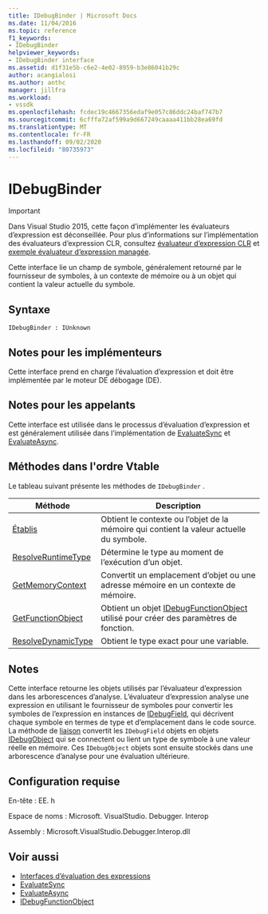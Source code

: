 ```yaml
---
title: IDebugBinder | Microsoft Docs
ms.date: 11/04/2016
ms.topic: reference
f1_keywords:
- IDebugBinder
helpviewer_keywords:
- IDebugBinder interface
ms.assetid: d1f31e5b-c6e2-4e02-8959-b3e86041b29c
author: acangialosi
ms.author: anthc
manager: jillfra
ms.workload:
- vssdk
ms.openlocfilehash: fcdec19c4667356edaf9e057c86ddc24baf747b7
ms.sourcegitcommit: 6cfffa72af599a9d667249caaaa411bb28ea69fd
ms.translationtype: MT
ms.contentlocale: fr-FR
ms.lasthandoff: 09/02/2020
ms.locfileid: "80735973"
---
```

# <a name="idebugbinder"></a>IDebugBinder
> [!IMPORTANT]
> Dans Visual Studio 2015, cette façon d’implémenter les évaluateurs d’expression est déconseillée. Pour plus d’informations sur l’implémentation des évaluateurs d’expression CLR, consultez [évaluateur d’expression CLR](https://github.com/Microsoft/ConcordExtensibilitySamples/wiki/CLR-Expression-Evaluators) et [exemple évaluateur d’expression managée](https://github.com/Microsoft/ConcordExtensibilitySamples/wiki/Managed-Expression-Evaluator-Sample).

 Cette interface lie un champ de symbole, généralement retourné par le fournisseur de symboles, à un contexte de mémoire ou à un objet qui contient la valeur actuelle du symbole.

## <a name="syntax"></a>Syntaxe

```
IDebugBinder : IUnknown
```

## <a name="notes-for-implementers"></a>Notes pour les implémenteurs
 Cette interface prend en charge l’évaluation d’expression et doit être implémentée par le moteur DE débogage (DE).

## <a name="notes-for-callers"></a>Notes pour les appelants
 Cette interface est utilisée dans le processus d’évaluation d’expression et est généralement utilisée dans l’implémentation de [EvaluateSync](../../../extensibility/debugger/reference/idebugexpression2-evaluatesync.md) et [EvaluateAsync](../../../extensibility/debugger/reference/idebugexpression2-evaluateasync.md).

## <a name="methods-in-vtable-order"></a>Méthodes dans l'ordre Vtable
 Le tableau suivant présente les méthodes de `IDebugBinder` .

|Méthode|Description|
|------------|-----------------|
|[Établis](../../../extensibility/debugger/reference/idebugbinder-bind.md)|Obtient le contexte ou l’objet de la mémoire qui contient la valeur actuelle du symbole.|
|[ResolveRuntimeType](../../../extensibility/debugger/reference/idebugbinder-resolveruntimetype.md)|Détermine le type au moment de l’exécution d’un objet.|
|[GetMemoryContext](../../../extensibility/debugger/reference/idebugbinder-getmemorycontext.md)|Convertit un emplacement d’objet ou une adresse mémoire en un contexte de mémoire.|
|[GetFunctionObject](../../../extensibility/debugger/reference/idebugbinder-getfunctionobject.md)|Obtient un objet [IDebugFunctionObject](../../../extensibility/debugger/reference/idebugfunctionobject.md) utilisé pour créer des paramètres de fonction.|
|[ResolveDynamicType](../../../extensibility/debugger/reference/idebugbinder-resolvedynamictype.md)|Obtient le type exact pour une variable.|

## <a name="remarks"></a>Notes
 Cette interface retourne les objets utilisés par l’évaluateur d’expression dans les arborescences d’analyse. L’évaluateur d’expression analyse une expression en utilisant le fournisseur de symboles pour convertir les symboles de l’expression en instances de [IDebugField](../../../extensibility/debugger/reference/idebugfield.md), qui décrivent chaque symbole en termes de type et d’emplacement dans le code source. La méthode de [liaison](../../../extensibility/debugger/reference/idebugbinder-bind.md) convertit les `IDebugField` objets en objets [IDebugObject](../../../extensibility/debugger/reference/idebugobject.md) qui se connectent ou lient un type de symbole à une valeur réelle en mémoire. Ces `IDebugObject` objets sont ensuite stockés dans une arborescence d’analyse pour une évaluation ultérieure.

## <a name="requirements"></a>Configuration requise
 En-tête : EE. h

 Espace de noms : Microsoft. VisualStudio. Debugger. Interop

 Assembly : Microsoft.VisualStudio.Debugger.Interop.dll

## <a name="see-also"></a>Voir aussi
- [Interfaces d’évaluation des expressions](../../../extensibility/debugger/reference/expression-evaluation-interfaces.md)
- [EvaluateSync](../../../extensibility/debugger/reference/idebugexpression2-evaluatesync.md)
- [EvaluateAsync](../../../extensibility/debugger/reference/idebugexpression2-evaluateasync.md)
- [IDebugFunctionObject](../../../extensibility/debugger/reference/idebugfunctionobject.md)
